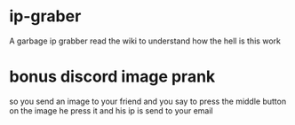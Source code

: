 # ip-graber
A garbage ip grabber
read the wiki to understand how the hell is this work

# bonus discord image prank

so you send an image to your friend and you say to press the middle button on the image he press it and his ip is send to your email
